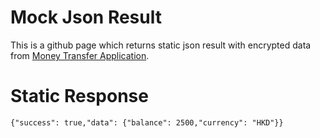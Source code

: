# Mock Json Result
This is a github page which returns static json result with encrypted data from [Money Transfer  Application](https://github.com/sunnytse0326/MoneyTransfer).

# Static Response
```{"success": true,"data": {"balance": 2500,"currency": "HKD"}}```
